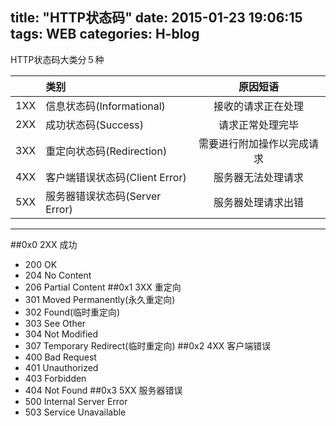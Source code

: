 title: "HTTP状态码"
date: 2015-01-23 19:06:15
tags: WEB
categories: H-blog
---
HTTP状态码大类分５种

| | **类别**  | **原因短语** |
| --- | :--- | :---:|
| 1XX | 信息状态码(Informational) | 接收的请求正在处理 |
| 2XX | 成功状态码(Success) | 请求正常处理完毕 |
| 3XX | 重定向状态码(Redirection) | 需要进行附加操作以完成请求 |
| 4XX | 客户端错误状态码(Client Error) | 服务器无法处理请求 |
| 5XX | 服务器错误状态码(Server Error) | 服务器处理请求出错 |
<!--more-->
---
##0x0 2XX 成功
 - 200 OK
 - 204 No Content
 - 206 Partial Content
##0x1 3XX 重定向
 - 301 Moved Permanently(永久重定向)
 - 302 Found(临时重定向)
 - 303 See Other
 - 304 Not Modified
 - 307 Temporary Redirect(临时重定向)
##0x2 4XX 客户端错误
 - 400 Bad Request
 - 401 Unauthorized
 - 403 Forbidden
 - 404 Not Found
##0x3 5XX 服务器错误
 - 500 Internal Server Error
 - 503 Service Unavailable


